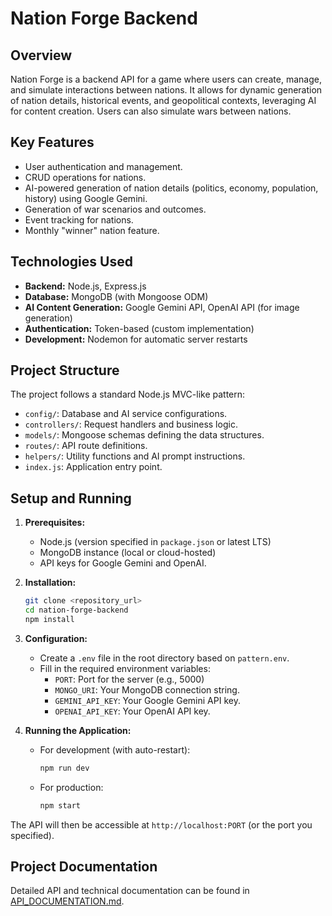 # Nation Forge Backend

## Overview

Nation Forge is a backend API for a game where users can create, manage, and simulate interactions between nations. It allows for dynamic generation of nation details, historical events, and geopolitical contexts, leveraging AI for content creation. Users can also simulate wars between nations.

## Key Features

- User authentication and management.
- CRUD operations for nations.
- AI-powered generation of nation details (politics, economy, population, history) using Google Gemini.
- Generation of war scenarios and outcomes.
- Event tracking for nations.
- Monthly "winner" nation feature.

## Technologies Used

- **Backend:** Node.js, Express.js
- **Database:** MongoDB (with Mongoose ODM)
- **AI Content Generation:** Google Gemini API, OpenAI API (for image generation)
- **Authentication:** Token-based (custom implementation)
- **Development:** Nodemon for automatic server restarts

## Project Structure

The project follows a standard Node.js MVC-like pattern:

- `config/`: Database and AI service configurations.
- `controllers/`: Request handlers and business logic.
- `models/`: Mongoose schemas defining the data structures.
- `routes/`: API route definitions.
- `helpers/`: Utility functions and AI prompt instructions.
- `index.js`: Application entry point.

## Setup and Running

1.  **Prerequisites:**
    *   Node.js (version specified in `package.json` or latest LTS)
    *   MongoDB instance (local or cloud-hosted)
    *   API keys for Google Gemini and OpenAI.

2.  **Installation:**
    ```bash
    git clone <repository_url>
    cd nation-forge-backend
    npm install
    ```

3.  **Configuration:**
    *   Create a `.env` file in the root directory based on `pattern.env`.
    *   Fill in the required environment variables:
        *   `PORT`: Port for the server (e.g., 5000)
        *   `MONGO_URI`: Your MongoDB connection string.
        *   `GEMINI_API_KEY`: Your Google Gemini API key.
        *   `OPENAI_API_KEY`: Your OpenAI API key.

4.  **Running the Application:**
    *   For development (with auto-restart):
        ```bash
        npm run dev
        ```
    *   For production:
        ```bash
        npm start
        ```

The API will then be accessible at `http://localhost:PORT` (or the port you specified).

## Project Documentation

Detailed API and technical documentation can be found in [API_DOCUMENTATION.md](API_DOCUMENTATION.md).
